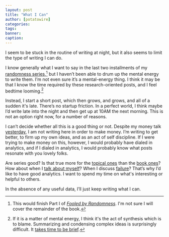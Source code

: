```yaml
---
layout: post
title: "What I Can"
author: [potatowire]
categories: 
tags: 
banner: 
caption:
---
```


I seem to be stuck in the routine of writing at night, but it also seems to limit the type of writing I can do.

I know generally what I want to say in the last two installments of my [randomness series][1],[^1] but I haven’t been able to drum up the mental energy to write them. I’m not even sure it’s a mental-energy thing. I think it may be that I know the time required by these research-oriented posts, and I feel bedtime looming.[^2]

Instead, I start a short post, which then grows, and grows, and all of a sudden it's late. There’s no startup friction. In a perfect world, I think maybe I’d write late into the night and then get up at 10AM the next morning. This is not an option right now, for a number of reasons.

I can’t decide whether all this is a good thing or not. Despite my money talk [yesterday][4], I am not writing here in order to make money. I’m writing to get better, to firm up my own ideas, and as an act of self discipline. If I were trying to make money on this, however, I would probably have dialed in analytics, and if I dialed in analytics, I would probably know what posts resonate with you lovely folks. 

Are series good? Is that true more for the [topical ones][5] than the [book ones][6]? How about when I [talk about myself][7]? When I discuss [failure][8]? That’s why I’d like to have good analytics. I want to spend my time on what's interesting or helpful to others.

In the absence of any useful data, I’ll just keep writing what I can.

[^1]:	This would finish Part I of [_Fooled by Randomness_][2]. I'm not sure I will cover the remainder of the book.

[^2]:	If it is a matter of mental energy, I think it's the act of synthesis which is to blame. Summarizing and condensing complex ideas is surprisingly difficult. It [takes time to be brief][3].

[1]:	https://with.thegra.in/archive?search=randomness
[2]:	https://www.amazon.com/dp/B001FA0W5W/?tag=potatowire-20
[3]:	http://quoteinvestigator.com/2012/04/28/shorter-letter/
[4]:	https://with.thegra.in/value
[5]:	https://with.thegra.in/archive?search=jdm
[6]:	https://with.thegra.in/archive?search=worry
[7]:	https://with.thegra.in/student-teacher
[8]:	https://with.thegra.in/cold-water